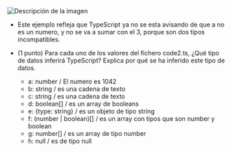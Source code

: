 <image src="image.png" alt="Descripción de la imagen">

- Este ejemplo refleja que TypeScript ya no se esta avisando de que a no es un numero, y no se va a sumar con el 3, porque son dos tipos incompatibles.


- (1 punto) Para cada uno de los valores del fichero code2.ts, ¿Qué tipo de datos
inferirá TypeScript? Explica por qué se ha inferido este tipo de datos.
    - a: number / El numero es 1042
    - b: string / es una cadena de texto
    - c: string / es una cadena de texto
    - d: boolean[] / es un array de booleans
    - e: {type: string} / es un objeto de tipo string
    - f: (number | boolean)[] / es un array con tipos que son number y boolean
    - g: number[] / es un array de tipo number
    - h: null / es de tipo null